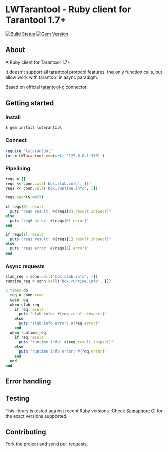 # LWTarantool - Ruby client for Tarantool 1.7+

[![Build Status](https://semaphoreci.com/api/v1/0xbf/lwtarantool/branches/master/shields_badge.svg)](https://semaphoreci.com/0xbf/lwtarantool)
[![Gem Version](https://badge.fury.io/rb/lwtarantool.svg)](https://badge.fury.io/rb/lwtarantool)

## About

A Ruby client for Tarantool 1.7+.

It doesn't support all tarantool protocol features, the only function calls, but allow work with tarantool in async paradigm.

Based on official [tarantool-c](https://github.com/tarantool/tarantool-c) connector.

## Getting started

### Install

```
$ gem install lwtarantool
```

### Connect

```ruby
require 'lwtarantool'
tnt = LWTarantool.new(url: '127.0.0.1:3301')
```

### Pipelining

```ruby
reqs = []
reqs << conn.call('box.slab.info', [])
reqs << conn.call('box.runtime.info', [])

reqs.each(&:wait)

if reqs[0].result
  puts "req0 result: #{reqs[0].result.inspect}"
else
  puts "req0 error: #{reqs[0].error}"
end

if reqs[1].result
  puts "req1 result: #{reqs[1].result.inspect}"
else
  puts "req1 error: #{reqs[1].error}"
end
```

### Async requests

```ruby
slab_req = conn.call('box.slab.info', [])
runtime_req = conn.call('box.runtime.info', [])

2.times do
  req = conn.read
  case req
  when slab_req
    if req.result
      puts "slab info: #{req.result.inspect}"
    else
      puts "slab info error: #{req.error}"
    end
  when runtime_req
    if req.result
      puts "runtime info: #{req.result.inspect}"
    else
      puts "runtime info error: #{req.error}"
    end
  end
end
```

## Error handling

## Testing

This library is tested against recent Ruby versions. Check [Semaphore CI](https://semaphoreci.com/0xbf/lwtarantool) for the exact versions supported.

## Contributing

Fork the project and send pull requests.
